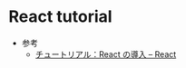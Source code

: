 # React tutorial
- 参考
  - [チュートリアル：React の導入 – React](https://ja.reactjs.org/tutorial/tutorial.html#setup-option-2-local-development-environment "https://ja.reactjs.org/tutorial/tutorial.html#setup-option-2-local-development-environment")